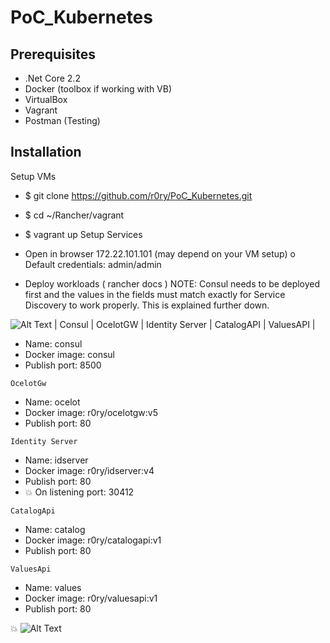 # PoC_Kubernetes


## Prerequisites

*	.Net Core 2.2
*	Docker (toolbox if working with VB)
*	VirtualBox
*	Vagrant
*	Postman (Testing) 

## Installation

Setup VMs
*	$ git clone https://github.com/r0ry/PoC_Kubernetes.git
*	$ cd ~/Rancher/vagrant 
*	$ vagrant up 
Setup Services
*	Open in browser 172.22.101.101 (may depend on your VM setup)
o	Default credentials: admin/admin 

*	Deploy workloads ( rancher docs ) 
NOTE: Consul needs to be deployed first and the values in the fields must match exactly for Service Discovery to work properly. This is explained further down.

![Alt Text](http://g.recordit.co/VGTwAzcq4A.gif)
| Consul | OcelotGW | Identity Server | CatalogAPI | ValuesAPI |
*	Name: consul
*	Docker image: consul
* Publish port: 8500
```
OcelotGw
```
*	Name: ocelot
*	Docker image: r0ry/ocelotgw:v5
* Publish port: 80
```
Identity Server
```
*	Name: idserver
*	Docker image: r0ry/idserver:v4
*	Publish port: 80
*	💥 On listening port: 30412
```
CatalogApi
```
*	Name: catalog
* Docker image: r0ry/catalogapi:v1
*	Publish port: 80
```
ValuesApi
```
*	Name: values
*	Docker image: r0ry/valuesapi:v1
* Publish port: 80







:boom:
![Alt Text](http://g.recordit.co/2nvLlcMIEp.gif)

